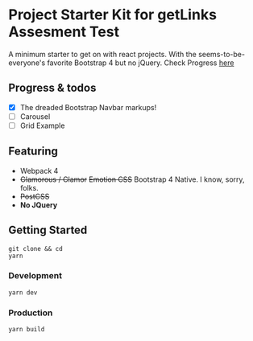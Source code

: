 # Project Starter Kit for getLinks Assesment Test
A minimum starter to get on with react projects. With the seems-to-be-everyone's favorite Bootstrap 4 but no jQuery.
Check Progress [here](http://benbkk-getlinks.surge.sh)

## Progress & todos
- [x] The dreaded Bootstrap Navbar markups!
- [ ] Carousel
- [ ] Grid Example

## Featuring
- Webpack 4
- ~~Glamorous / Glamor~~ ~~Emotion CSS~~ Bootstrap 4 Native. I know, sorry, folks. 
- ~~PostCSS~~
- **No JQuery**

## Getting Started

```
git clone && cd
yarn
```

### Development
```
yarn dev
```

### Production
```
yarn build
```

